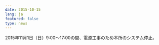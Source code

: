 ```yaml
---
date: 2015-10-15
lang: ja
featured: false
type: news
---
```

2015年11月1日（日）9:00～17:00の間、電源工事のため本所のシステム停止。
